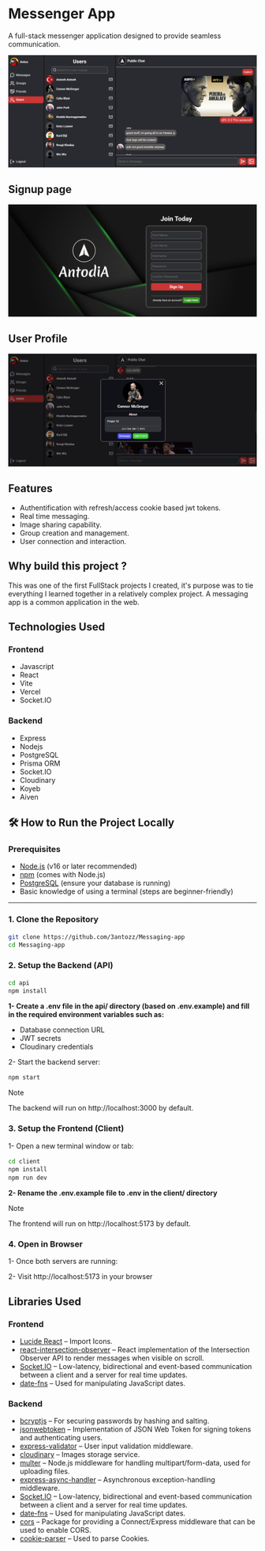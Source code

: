 # Messenger App

A full-stack messenger application designed to provide seamless communication.

![App Interface](./client/public/showcase/interface.png)

## Signup page

![Signup Page](./client/public/showcase/sign-up.png)


## User Profile

![User Profile](./client/public/showcase/profile.png)

## Features

- Authentification with refresh/access cookie based jwt tokens.
- Real time messaging.
- Image sharing capability.
- Group creation and management.
- User connection and interaction.

## Why build this project ?

This was one of the first FullStack projects I created, it's purpose was to tie everything I learned together in a relatively complex project. A messaging app is a common application in the web.

## Technologies Used

### Frontend

- Javascript
- React
- Vite
- Vercel
- Socket.IO

### Backend

- Express
- Nodejs
- PostgreSQL
- Prisma ORM
- Socket.IO
- Cloudinary
- Koyeb
- Aiven

## 🛠️ How to Run the Project Locally

### Prerequisites

- [Node.js](https://nodejs.org/) (v16 or later recommended)
- [npm](https://www.npmjs.com/) (comes with Node.js)
- [PostgreSQL](https://www.postgresql.org/) (ensure your database is running)
- Basic knowledge of using a terminal (steps are beginner-friendly)

---

### 1. Clone the Repository

```bash
git clone https://github.com/3antozz/Messaging-app
cd Messaging-app
```

### 2. Setup the Backend (API)

```bash
cd api
npm install
```

**1- Create a .env file in the api/ directory (based on .env.example) and fill in the required environment variables such as:** 

* Database connection URL
* JWT secrets
* Cloudinary credentials

2- Start the backend server:

```bash
npm start
```
> [!NOTE]
> The backend will run on http://localhost:3000 by default.

### 3. Setup the Frontend (Client)

1- Open a new terminal window or tab:
```bash
cd client
npm install
npm run dev
```
**2- Rename the .env.example file to .env in the client/ directory**

> [!NOTE]
> The frontend will run on http://localhost:5173 by default.

### 4. Open in Browser

1- Once both servers are running:

2- Visit http://localhost:5173 in your browser


## Libraries Used

### Frontend

- [Lucide React](https://lucide.dev/guide/packages/lucide-react) – Import Icons.
- [react-intersection-observer](https://www.npmjs.com/package/react-intersection-observer) – React implementation of the Intersection Observer API to render messages when visible on scroll.
- [Socket.IO](https://socket.io/) – Low-latency, bidirectional and event-based communication between a client and a server for real time updates.
- [date-fns](https://date-fns.org/docs/Getting-Started) – Used for manipulating JavaScript dates.

### Backend

- [bcryptjs](https://www.npmjs.com/package/bcryptjs) – For securing passwords by hashing and salting.
- [jsonwebtoken](https://www.npmjs.com/package/jsonwebtoken) – Implementation of JSON Web Token for signing tokens and authenticating users.
- [express-validator](https://www.npmjs.com/package/express-validator) – User input validation middleware.
- [cloudinary](https://cloudinary.com/) – Images storage service.
- [multer](https://www.npmjs.com/package/multer) – Node.js middleware for handling multipart/form-data, used for uploading files.
- [express-async-handler](https://www.npmjs.com/package/express-async-handler) – Asynchronous exception-handling middleware.
- [Socket.IO](https://socket.io/) – Low-latency, bidirectional and event-based communication between a client and a server for real time updates.
- [date-fns](https://date-fns.org/docs/Getting-Started) – Used for manipulating JavaScript dates.
- [cors](https://www.npmjs.com/package/cors) – Package for providing a Connect/Express middleware that can be used to enable CORS.
- [cookie-parser](https://www.npmjs.com/package/cookie-parser) – Used to parse Cookies.
